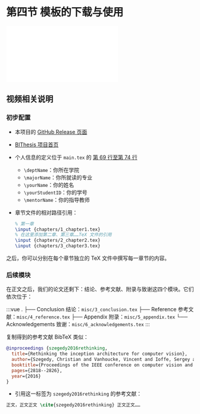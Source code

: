 # 第四节 模板的下载与使用

<div id="embed-video">
  <iframe src="//player.bilibili.com/player.html?aid=925350795&bvid=BV1GT4y1V78d&cid=181709301&page=5&high_quality=1" scrolling="no" border="0" frameborder="no" framespacing="0" allowfullscreen="true" ></iframe>
</div>

## 视频相关说明

### 初步配置

- 本项目的 [GitHub Release 页面](https://github.com/spencerwooo/BIThesis/releases/)
- [BIThesis 项目首页](https://github.com/spencerwooo/BIThesis)
- 个人信息的定义位于 `main.tex` 的 [第 69 行至第 74 行](https://github.com/spencerwooo/BIThesis/blob/master/graduation-thesis/main.tex#L69-L74)
  - `\deptName`：你所在学院
  - `\majorName`：你所就读的专业
  - `\yourName`：你的姓名
  - `\yourStudentID`：你的学号
  - `\mentorName`：你的指导教师
- 章节文件的相对路径引用：

  ```latex
  % 第一章
  \input {chapters/1_chapter1.tex}
  % 在这里添加第二章、第三章……TeX 文件的引用
  \input {chapters/2_chapter2.tex}
  \input {chapters/3_chapter3.tex}
  ```

之后，你可以分别在每个章节独立的 TeX 文件中撰写每一章节的内容。

### 后续模块

在正文之后，我们的论文还剩下：结论、参考文献、附录与致谢这四个模块。它们依次位于：

:::vue
.
├── Conclusion 结论：`misc/3_conclusion.tex`
├── Reference 参考文献：`misc/4_reference.tex`
├── Appendix 附录：`misc/5_appendix.tex`
└── Acknowledgements 致谢：`misc/6_acknowledgements.tex`
:::

复制得到的参考文献 BibTeX 类似：

```bibtex
@inproceedings {szegedy2016rethinking,
  title={Rethinking the inception architecture for computer vision},
  author={Szegedy, Christian and Vanhoucke, Vincent and Ioffe, Sergey and Shlens, Jon and Wojna, Zbigniew},
  booktitle={Proceedings of the IEEE conference on computer vision and pattern recognition},
  pages={2818--2826},
  year={2016}
}
```

- 引用这一标签为 `szegedy2016rethinking` 的参考文献：

```latex
正文，正文正文 \cite{szegedy2016rethinking} 正文正文……
```
